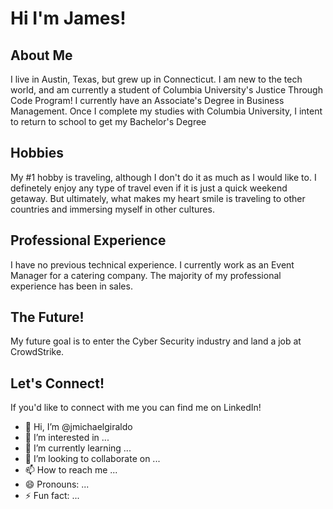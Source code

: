 <h1>Hi I'm James!</h1>

<h2>About Me</h2>
<p>I live in Austin, Texas, but grew up in Connecticut. I am new to the tech world, and am currently a student of Columbia University's Justice Through Code Program! I currently have an Associate's Degree in Business Management. Once I complete my studies with Columbia University, I intent to return to school to get my Bachelor's Degree</p>

<h2>Hobbies</h2>
<p>My #1 hobby is traveling, although I don't do it as much as I would like to. I definetely enjoy any type of travel even if it is just a quick weekend getaway. But ultimately, what makes my heart smile is traveling to other countries and immersing myself in other cultures.</p>

<h2>Professional Experience</h2>
<p>I have no previous technical experience. I currently work as an Event Manager for a catering company. The majority of my professional experience has been in sales.</p>

<h2>The Future!</h2>
<p>My future goal is to enter the Cyber Security industry and land a job at CrowdStrike.</p>

<h2>Let's Connect!</h2>
<p>If you'd like to connect with me you can find me on LinkedIn!</p>



- 👋 Hi, I’m @jmichaelgiraldo
- 👀 I’m interested in ...
- 🌱 I’m currently learning ...
- 💞️ I’m looking to collaborate on ...
- 📫 How to reach me ...
- 😄 Pronouns: ...
- ⚡ Fun fact: ...

<!---
jmichaelgiraldo/jmichaelgiraldo is a ✨ special ✨ repository because its `README.md` (this file) appears on your GitHub profile.
You can click the Preview link to take a look at your changes.
--->
